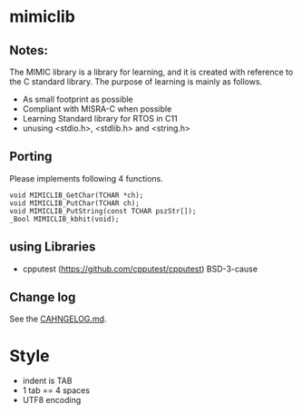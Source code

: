 # mimiclib


 ## Notes:
 The MIMIC library is a library for learning, and it is created with reference 
 to the C standard library. The purpose of learning is mainly as follows.
 * As small footprint as possible
 * Compliant with MISRA-C when possible
 * Learning Standard library for RTOS in C11
 * unusing <stdio.h>, <stdlib.h> and <string.h>

## Porting
Please implements following 4 functions.

```
void MIMICLIB_GetChar(TCHAR *ch);
void MIMICLIB_PutChar(TCHAR ch);
void MIMICLIB_PutString(const TCHAR pszStr[]);
_Bool MIMICLIB_kbhit(void);
```

 ## using Libraries
 * cpputest (https://github.com/cpputest/cpputest) BSD-3-cause
  
 ## Change log
 See the [CAHNGELOG.md](https://github.com/tkashi-github/mimiclib/blob/master/CHANGELOG.md).

# Style
- indent is TAB
- 1 tab == 4 spaces
- UTF8 encoding
 